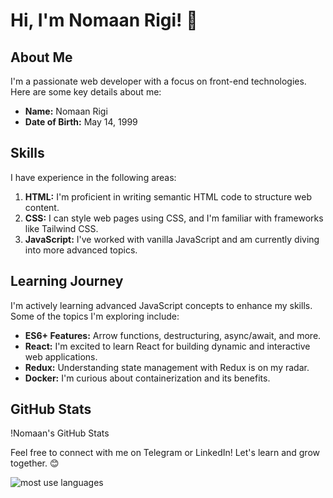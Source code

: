 # Hi, I'm Nomaan Rigi! 👋

## About Me
I'm a passionate web developer with a focus on front-end technologies. Here are some key details about me:

- **Name:** Nomaan Rigi
- **Date of Birth:** May 14, 1999

## Skills
I have experience in the following areas:

1. **HTML:** I'm proficient in writing semantic HTML code to structure web content.
2. **CSS:** I can style web pages using CSS, and I'm familiar with frameworks like Tailwind CSS.
3. **JavaScript:** I've worked with vanilla JavaScript and am currently diving into more advanced topics.

## Learning Journey
I'm actively learning advanced JavaScript concepts to enhance my skills. Some of the topics I'm exploring include:

- **ES6+ Features:** Arrow functions, destructuring, async/await, and more.
- **React:** I'm excited to learn React for building dynamic and interactive web applications.
- **Redux:** Understanding state management with Redux is on my radar.
- **Docker:** I'm curious about containerization and its benefits.

## GitHub Stats
!Nomaan's GitHub Stats

Feel free to connect with me on Telegram or LinkedIn! Let's learn and grow together. 😊

![most use languages](https://github-readme-stats.vercel.app/api/top-langs/?username=nomaan-07&layout=donut&theme=highcontrast)

